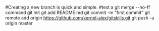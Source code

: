 #Creating a new branch is quick and simple.
#test a git merge --no-ff command
git init
git add README.md
git commit -m "first commit"
git remote add origin https://github.com/kernel-alex/gitskills.git
git push -u origin master

